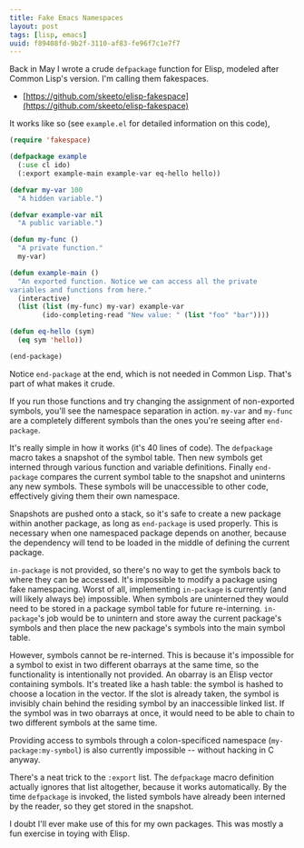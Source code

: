```yaml
---
title: Fake Emacs Namespaces
layout: post
tags: [lisp, emacs]
uuid: f89408fd-9b2f-3110-af83-fe96f7c1e7f7
---
```


Back in May I wrote a crude `defpackage` function for Elisp, modeled
after Common Lisp's version. I'm calling them fakespaces.

 * [https://github.com/skeeto/elisp-fakespace](https://github.com/skeeto/elisp-fakespace)

It works like so (see `example.el` for detailed information on this
code),

~~~cl
(require 'fakespace)

(defpackage example
  (:use cl ido)
  (:export example-main example-var eq-hello hello))

(defvar my-var 100
  "A hidden variable.")

(defvar example-var nil
  "A public variable.")

(defun my-func ()
  "A private function."
  my-var)

(defun example-main ()
  "An exported function. Notice we can access all the private
variables and functions from here."
  (interactive)
  (list (list (my-func) my-var) example-var
        (ido-completing-read "New value: " (list "foo" "bar"))))

(defun eq-hello (sym)
  (eq sym 'hello))

(end-package)
~~~

Notice `end-package` at the end, which is not needed in Common
Lisp. That's part of what makes it crude.

If you run those functions and try changing the assignment of
non-exported symbols, you'll see the namespace separation in
action. `my-var` and `my-func` are a completely different symbols than
the ones you're seeing after `end-package`.

It's really simple in how it works (it's 40 lines of code). The
`defpackage` macro takes a snapshot of the symbol table. Then new
symbols get interned through various function and variable
definitions. Finally `end-package` compares the current symbol table
to the snapshot and uninterns any new symbols. These symbols will be
unaccessible to other code, effectively giving them their own
namespace.

Snapshots are pushed onto a stack, so it's safe to create a new
package within another package, as long as `end-package` is used
properly. This is necessary when one namespaced package depends on
another, because the dependency will tend to be loaded in the middle
of defining the current package.

`in-package` is not provided, so there's no way to get the symbols
back to where they can be accessed. It's impossible to modify a
package using fake namespacing. Worst of all, implementing
`in-package` is currently (and will likely always be) impossible. When
symbols are uninterned they would need to be stored in a package
symbol table for future re-interning. `in-package`'s job would be to
unintern and store away the current package's symbols and then place
the new package's symbols into the main symbol table.

However, symbols cannot be re-interned. This is because it's
impossible for a symbol to exist in two different obarrays at the same
time, so the functionality is intentionally not provided. An obarray
is an Elisp vector containing symbols. It's treated like a hash table:
the symbol is hashed to choose a location in the vector. If the slot
is already taken, the symbol is invisibly chain behind the residing
symbol by an inaccessible linked list. If the symbol was in two
obarrays at once, it would need to be able to chain to two different
symbols at the same time.

Providing access to symbols through a colon-specificed namespace
(`my-package:my-symbol`) is also currently impossible -- without
hacking in C anyway.

There's a neat trick to the `:export` list. The `defpackage` macro
definition actually ignores that list altogether, because it works
automatically. By the time `defpackage` is invoked, the listed symbols
have already been interned by the reader, so they get stored in the
snapshot.

I doubt I'll ever make use of this for my own packages. This was
mostly a fun exercise in toying with Elisp.
